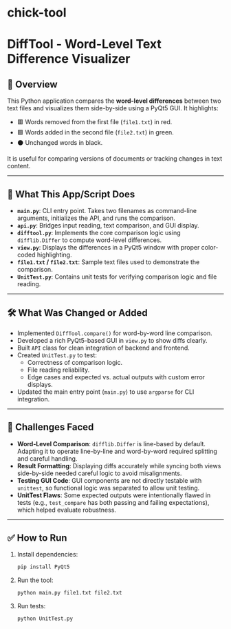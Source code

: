 # chick-tool
# DiffTool - Word-Level Text Difference Visualizer

## 📌 Overview

This Python application compares the **word-level differences** between two text files and visualizes them side-by-side using a PyQt5 GUI. It highlights:
- 🟥 Words removed from the first file (`file1.txt`) in red.
- 🟩 Words added in the second file (`file2.txt`) in green.
- ⚫ Unchanged words in black.

It is useful for comparing versions of documents or tracking changes in text content.

---

## 🔧 What This App/Script Does

- **`main.py`**: CLI entry point. Takes two filenames as command-line arguments, initializes the API, and runs the comparison.
- **`api.py`**: Bridges input reading, text comparison, and GUI display.
- **`difftool.py`**: Implements the core comparison logic using `difflib.Differ` to compute word-level differences.
- **`view.py`**: Displays the differences in a PyQt5 window with proper color-coded highlighting.
- **`file1.txt` / `file2.txt`**: Sample text files used to demonstrate the comparison.
- **`UnitTest.py`**: Contains unit tests for verifying comparison logic and file reading.

---

## 🛠 What Was Changed or Added

- Implemented `DiffTool.compare()` for word-by-word line comparison.
- Developed a rich PyQt5-based GUI in `view.py` to show diffs clearly.
- Built `API` class for clean integration of backend and frontend.
- Created `UnitTest.py` to test:
  - Correctness of comparison logic.
  - File reading reliability.
  - Edge cases and expected vs. actual outputs with custom error displays.
- Updated the main entry point (`main.py`) to use `argparse` for CLI integration.

---

## 🚧 Challenges Faced

- **Word-Level Comparison**: `difflib.Differ` is line-based by default. Adapting it to operate line-by-line and word-by-word required splitting and careful handling.
- **Result Formatting**: Displaying diffs accurately while syncing both views side-by-side needed careful logic to avoid misalignments.
- **Testing GUI Code**: GUI components are not directly testable with `unittest`, so functional logic was separated to allow unit testing.
- **UnitTest Flaws**: Some expected outputs were intentionally flawed in tests (e.g., `test_compare` has both passing and failing expectations), which helped evaluate robustness.

---

## ✅ How to Run

1. Install dependencies:
   ```bash
   pip install PyQt5
2. Run the tool:
   ```bash
   python main.py file1.txt file2.txt
3. Run tests:
   ```bash
   python UnitTest.py



   
